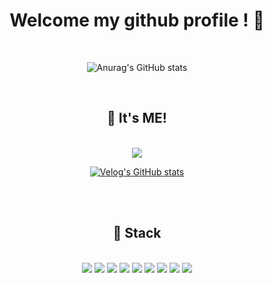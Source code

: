 <div align="center"> 

#   Welcome my github profile ! :wave:
<br/>

![Anurag's GitHub stats](https://github-readme-stats.vercel.app/api?username=Jo-hye-won&theme=material-palenight&show_icons=true)

<br/>

## :deciduous_tree: It's ME! 
<br/>
<a href="https://velog.io/@turtle_hw" target="_blank"><img src="https://img.shields.io/badge/Velog-20c997?style=flat-square&logo=Vimeo&logoColor=white"/></a>

<br/>

[![Velog's GitHub stats](https://velog-readme-stats.vercel.app/api?name=turtle_hw)](https://velog.io/@turtle_hw)


<br/>
<br/>

##  :purple_heart: Stack
  
 <br/>
 <!--파이썬 -->
<img src="https://img.shields.io/badge/python-3776AB?style=for-the-badge&logo=python&logoColor=white">

<!-- 자바스크립트 -->
<img src="https://img.shields.io/badge/javascript-F7DF1E?style=for-the-badge&logo=javascript&logoColor=black"> 

<!-- Django -->
 <img src="https://img.shields.io/badge/django-6DB33F?style=for-the-badge&logo=django&logoColor=white">

<!-- HTML -->
<img src="https://img.shields.io/badge/HTML5-E34F26?style=for-the-badge&logo=HTML5&logoColor=white">

<!-- CSS -->
<img src="https://img.shields.io/badge/CSS3-1572B6?style=for-the-badge&logo=CSS3&logoColor=white">

<!-- bootstrap -->
<img src="https://img.shields.io/badge/bootstrap-7952B3?style=for-the-badge&logo=bootstrap&logoColor=white">

<!-- git -->
<img src="https://img.shields.io/badge/git-F05032?style=for-the-badge&logo=git&logoColor=white">

<!-- github -->
<img src="https://img.shields.io/badge/github-181717?style=for-the-badge&logo=github&logoColor=white">

<!-- VSCode -->
<img src="https://img.shields.io/badge/VSCode-007ACC?style=for-the-badge&logo=VisualStudioCode&logoColor=white">
 
   <br/>
   <br/>

</div>
